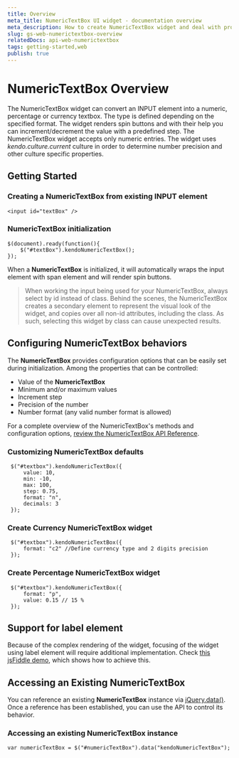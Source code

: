 ```yaml
---
title: Overview
meta_title: NumericTextBox UI widget - documentation overview
meta_description: How to create NumericTextBox widget and deal with proper configuration of its behaviors.
slug: gs-web-numerictextbox-overview
relatedDocs: api-web-numerictextbox
tags: getting-started,web
publish: true
---
```


# NumericTextBox Overview

The NumericTextBox widget can convert an INPUT element into a numeric, percentage or currency textbox.
The type is defined depending on the specified format. The widget renders spin buttons and with their help you can
increment/decrement the value with a predefined step. The NumericTextBox widget accepts only numeric entries.
The widget uses _kendo.culture.current_ culture in order to determine number precision and other culture
specific properties.


## Getting Started

### Creating a NumericTextBox from existing INPUT element

    <input id="textBox" />

### NumericTextBox initialization

    $(document).ready(function(){
        $("#textBox").kendoNumericTextBox();
    });

When a **NumericTextBox** is initialized, it will automatically
wraps the input element with span element and will render spin
buttons.

> When working the input being used for your NumericTextBox, always select by id instead of class. Behind the scenes, the NumericTextBox creates a secondary element to represent the visual look of the widget, and copies over all non-id attributes, including the class. As such, selecting this widget by class can cause unexpected results.

## Configuring NumericTextBox behaviors


The **NumericTextBox** provides configuration options that can be
easily set during initialization. Among the properties that can be
controlled:


*   Value of the **NumericTextBox**
*   Minimum and/or maximum values
*   Increment step
*   Precision of the number
*   Number format (any valid number format is allowed)

For a complete overview of the NumericTextBox's methods and configuration options, [review the NumericTextBox API Reference](/kendo-ui/api/web/numerictextbox).

### Customizing NumericTextBox defaults

     $("#textbox").kendoNumericTextBox({
         value: 10,
         min: -10,
         max: 100,
         step: 0.75,
         format: "n",
         decimals: 3
     });



### Create Currency NumericTextBox widget

     $("#textbox").kendoNumericTextBox({
         format: "c2" //Define currency type and 2 digits precision
     });



### Create Percentage NumericTextBox widget

     $("#textbox").kendoNumericTextBox({
         format: "p",
         value: 0.15 // 15 %
     });

## Support for label element

Because of the complex rendering of the widget, focusing of the widget using label element will require additional implementation.
Check [this jsFiddle demo](http://jsfiddle.net/krustev/6mHKF/), which shows how to achieve this.

## Accessing an Existing NumericTextBox


You can reference an existing **NumericTextBox** instance via
[jQuery.data()](http://api.jquery.com/jQuery.data/).
Once a reference has been established, you can use the API to control
its behavior.

### Accessing an existing NumericTextBox instance

    var numericTextBox = $("#numericTextBox").data("kendoNumericTextBox");

